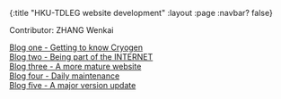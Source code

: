 {:title "HKU-TDLEG website development"
 :layout :page
 :navbar? false}

Contributor: ZHANG Wenkai

[Blog one - Getting to know Cryogen](/posts-output/2022-01-10-Blog-Post-ZHANG-Wenkai/2022-01-10-Blog-Post-ZHANG-Wenkai)<br/>
[Blog two - Being part of the INTERNET](/posts-output/2022-01-24-Blog-Post-ZHANG-Wenkai/2022-01-24-Blog-Post-ZHANG-Wenkai)<br/>
[Blog three - A more mature website](/posts-output/2022-02-11-Blog-Post-ZHANG-Wenkai/2022-02-11-Blog-Post-ZHANG-Wenkai)<br/>
[Blog four - Daily maintenance](/posts-output/2022-03-01-Blog-Post-ZHANG-Wenkai/2022-03-01-Blog-Post-ZHANG-Wenkai)<br/>
[Blog five - A major version update](/posts-output/2022-03-18-Blog-Post-ZHANG-Wenkai/2022-03-18-Blog-Post-ZHANG-Wenkai)<br/>